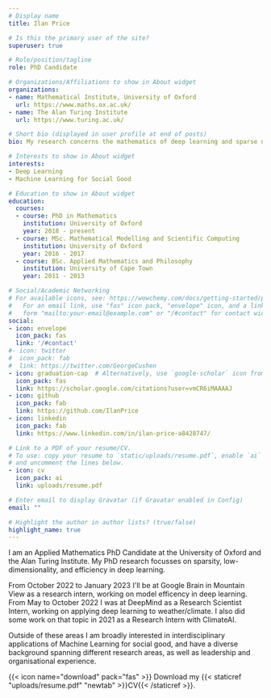 ```yaml
---
# Display name
title: Ilan Price

# Is this the primary user of the site?
superuser: true

# Role/position/tagline
role: PhD Candidate

# Organizations/Affiliations to show in About widget
organizations:
- name: Mathematical Institute, University of Oxford
  url: https://www.maths.ox.ac.uk/
- name: The Alan Turing Institute
  url: https://www.turing.ac.uk/

# Short bio (displayed in user profile at end of posts)
bio: My research concerns the mathematics of deep learning and sparse neural networks

# Interests to show in About widget
interests:
- Deep Learning
- Machine Learning for Social Good

# Education to show in About widget
education:
  courses:
  - course: PhD in Mathematics
    institution: University of Oxford
    year: 2018 - present
  - course: MSc. Mathematical Modelling and Scientific Computing
    institution: University of Oxford
    year: 2016 - 2017
  - course: BSc. Applied Mathematics and Philosophy
    institution: University of Cape Town
    year: 2011 - 2013

# Social/Academic Networking
# For available icons, see: https://wowchemy.com/docs/getting-started/page-builder/#icons
#   For an email link, use "fas" icon pack, "envelope" icon, and a link in the
#   form "mailto:your-email@example.com" or "/#contact" for contact widget.
social:
- icon: envelope
  icon_pack: fas
  link: '/#contact'
#- icon: twitter
#  icon_pack: fab
#  link: https://twitter.com/GeorgeCushen
- icon: graduation-cap  # Alternatively, use `google-scholar` icon from `ai` icon pack
  icon_pack: fas
  link: https://scholar.google.com/citations?user=vmCR6iMAAAAJ
- icon: github
  icon_pack: fab
  link: https://github.com/IlanPrice
- icon: linkedin
  icon_pack: fab
  link: https://www.linkedin.com/in/ilan-price-a8428747/

# Link to a PDF of your resume/CV.
# To use: copy your resume to `static/uploads/resume.pdf`, enable `ai` icons in `params.toml`,
# and uncomment the lines below.
- icon: cv
  icon_pack: ai
  link: uploads/resume.pdf

# Enter email to display Gravatar (if Gravatar enabled in Config)
email: ""

# Highlight the author in author lists? (true/false)
highlight_name: true
---
```


I am an Applied Mathematics PhD Candidate at the University of Oxford and the Alan Turing Institute. My PhD research focusses on sparsity, low-dimensionality, and efficiency in deep learning. 

From October 2022 to January 2023 I'll be at Google Brain in Mountain View as a research intern, working on model efficency in deep learning. From May to October 2022 I was at DeepMind as a Research Scientist Intern, working on applying deep learning to weather/climate. I also did some work on that topic in 2021 as a Research Intern with ClimateAI. 

Outside of these areas I am broadly interested in interdisciplinary applications of Machine Learning for social good, and have a diverse background spanning different research areas, as well as leadership and organisational experience.


{{< icon name="download" pack="fas" >}} Download my {{< staticref "uploads/resume.pdf" "newtab" >}}CV{{< /staticref >}}.
